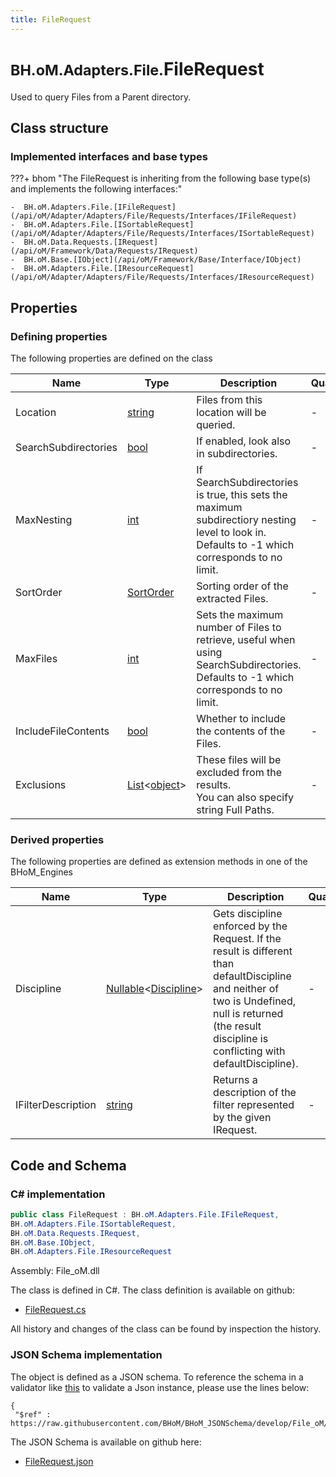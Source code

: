 ```yaml
---
title: FileRequest
---
```


# <small>BH.oM.Adapters.File.</small>**FileRequest**

Used to query Files from a Parent directory.

## Class structure

### Implemented interfaces and base types

???+ bhom "The FileRequest is inheriting from the following base type(s) and implements the following interfaces:"

    -  BH.oM.Adapters.File.[IFileRequest](/api/oM/Adapter/Adapters/File/Requests/Interfaces/IFileRequest)
    -  BH.oM.Adapters.File.[ISortableRequest](/api/oM/Adapter/Adapters/File/Requests/Interfaces/ISortableRequest)
    -  BH.oM.Data.Requests.[IRequest](/api/oM/Framework/Data/Requests/IRequest)
    -  BH.oM.Base.[IObject](/api/oM/Framework/Base/Interface/IObject)
    -  BH.oM.Adapters.File.[IResourceRequest](/api/oM/Adapter/Adapters/File/Requests/Interfaces/IResourceRequest)


## Properties



### Defining properties

The following properties are defined on the class

| Name             | Type             | Description      | Quantity         |
|------------------|------------------|------------------|------------------|
| Location | [string](https://learn.microsoft.com/en-us/dotnet/api/System.String?view=netstandard-2.0) | Files from this location will be queried. | - |
| SearchSubdirectories | [bool](https://learn.microsoft.com/en-us/dotnet/api/System.Boolean?view=netstandard-2.0) | If enabled, look also in subdirectories. | - |
| MaxNesting | [int](https://learn.microsoft.com/en-us/dotnet/api/System.Int32?view=netstandard-2.0) | If SearchSubdirectories is true, this sets the maximum subdirectiory nesting level to look in.<br>Defaults to -1 which corresponds to no limit. | - |
| SortOrder | [SortOrder](/api/oM/Adapter/Adapters/File/enums/SortOrder) | Sorting order of the extracted Files. | - |
| MaxFiles | [int](https://learn.microsoft.com/en-us/dotnet/api/System.Int32?view=netstandard-2.0) | Sets the maximum number of Files to retrieve, useful when using SearchSubdirectories.<br>Defaults to -1 which corresponds to no limit. | - |
| IncludeFileContents | [bool](https://learn.microsoft.com/en-us/dotnet/api/System.Boolean?view=netstandard-2.0) | Whether to include the contents of the Files. | - |
| Exclusions | [List](https://learn.microsoft.com/en-us/dotnet/api/System.Collections.Generic.List-1?view=netstandard-2.0)&lt;[object](https://learn.microsoft.com/en-us/dotnet/api/System.Object?view=netstandard-2.0)&gt; | These files will be excluded from the results.<br>You can also specify string Full Paths. | - |


### Derived properties

The following properties are defined as extension methods in one of the BHoM_Engines

| Name             | Type             | Description      | Quantity         | Engine           |
|------------------|------------------|------------------|------------------|------------------|
| Discipline | [Nullable](https://learn.microsoft.com/en-us/dotnet/api/System.Nullable-1?view=netstandard-2.0)&lt;[Discipline](/api/oM/Adapter/Adapters/Revit/Enums/Discipline)&gt; | Gets discipline enforced by the Request. If the result is different than defaultDiscipline and neither of two is Undefined, null is returned (the result discipline is conflicting with defaultDiscipline). | - | Revit_Engine |
| IFilterDescription | [string](https://learn.microsoft.com/en-us/dotnet/api/System.String?view=netstandard-2.0) | Returns a description of the filter represented by the given IRequest. | - | Revit_Engine |


## Code and Schema

### C# implementation

``` C# title="C#"
public class FileRequest : BH.oM.Adapters.File.IFileRequest,
BH.oM.Adapters.File.ISortableRequest,
BH.oM.Data.Requests.IRequest,
BH.oM.Base.IObject,
BH.oM.Adapters.File.IResourceRequest
```

Assembly: File_oM.dll

The class is defined in C#. The class definition is available on github:

- [FileRequest.cs](https://github.com/BHoM/File_Toolkit/blob/develop/File_oM/Requests\FileRequest.cs)

All history and changes of the class can be found by inspection the history.
### JSON Schema implementation

The object is defined as a JSON schema. To reference the schema in a validator like [this](https://www.jsonschemavalidator.net/) to validate a Json instance, please use the lines below:

``` { .json .copy .select } title="JSON Schema"
{
 "$ref" : https://raw.githubusercontent.com/BHoM/BHoM_JSONSchema/develop/File_oM/FileRequest.json}
```

The JSON Schema is available on github here:

- [FileRequest.json](https://github.com/BHoM/BHoM_JSONSchema/blob/develop/File_oM/FileRequest.json)
